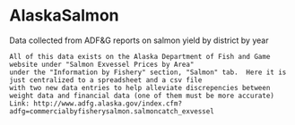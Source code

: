 # AlaskaSalmon
Data collected from ADF&amp;G reports on salmon yield by district by year

    All of this data exists on the Alaska Department of Fish and Game website under "Salmon Exvessel Prices by Area" 
    under the "Information by Fishery" section, "Salmon" tab.  Here it is just centralized to a spreadsheet and a csv file
    with two new data entries to help alleviate discrepencies between weight data and financial data (one of them must be more accurate)
    Link: http://www.adfg.alaska.gov/index.cfm?adfg=commercialbyfisherysalmon.salmoncatch_exvessel
